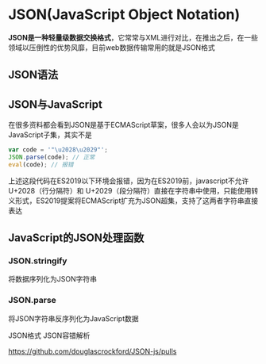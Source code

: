 # JSON(JavaScript Object Notation)

**JSON是一种轻量级数据交换格式**，它常常与XML进行对比，在推出之后，在一些领域以压倒性的优势风靡，目前web数据传输常用的就是JSON格式

## JSON语法

## JSON与JavaScript

在很多资料都会看到JSON是基于ECMAScript草案，很多人会以为JSON是JavaScript子集，其实不是

```js
var code = '"\u2028\u2029"';
JSON.parse(code); // 正常
eval(code); // 报错
```

上述这段代码在ES2019以下环境会报错，因为在ES2019前，javascript不允许U+2028（行分隔符）和 U+2029（段分隔符）直接在字符串中使用，只能使用转义形式，ES2019提案将ECMAScript扩充为JSON超集，支持了这两者字符串直接表达


## JavaScript的JSON处理函数

### JSON.stringify

将数据序列化为JSON字符串

### JSON.parse

将JSON字符串反序列化为JavaScript数据



JSON格式  JSON容错解析

https://github.com/douglascrockford/JSON-js/pulls